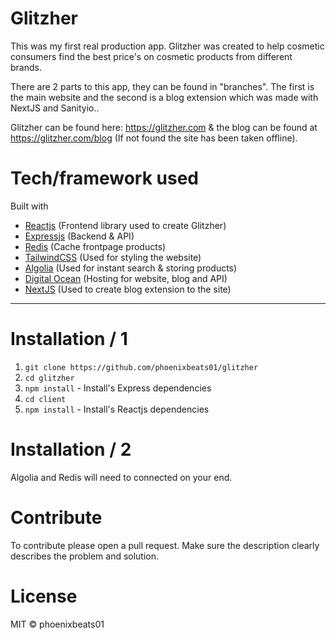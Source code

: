 # Glitzher #
This was my first real production app. Glitzher was created to help cosmetic consumers find the best price's on cosmetic products from different brands.

There are 2 parts to this app, they can be found in "branches". The first is the main website and the second is a blog extension which was made with NextJS and Sanityio..

Glitzher can be found here: https://glitzher.com & the blog can be found at https://glitzher.com/blog (If not found the site has been taken offline).

# Tech/framework used #
Built with

  * [Reactjs](https://reactjs.org) (Frontend library used to create Glitzher)
  * [Expressjs](https://expressjs.com) (Backend & API)
  * [Redis](https://redislabs.com/) (Cache frontpage products)
  * [TailwindCSS](https://tailwindcss.com/) (Used for styling the website)
  * [Algolia](https://www.algolia.com/) (Used for instant search & storing products)
  * [Digital Ocean](https://digitalocean.com) (Hosting for website, blog and API)
  * [NextJS](https://nextjs.org) (Used to create blog extension to the site)
  
- - - -  
    
# Installation / 1
  1. `git clone https://github.com/phoenixbeats01/glitzher`
  2. `cd glitzher`
  3. `npm install` - Install's Express dependencies
  4. `cd client` 
  5. `npm install` - Install's Reactjs dependencies
  
# Installation / 2 
Algolia and Redis will need to connected on your end.

# Contribute #
To contribute please open a pull request. Make sure the description clearly describes the problem and solution.
 
# License #
MIT © phoenixbeats01
